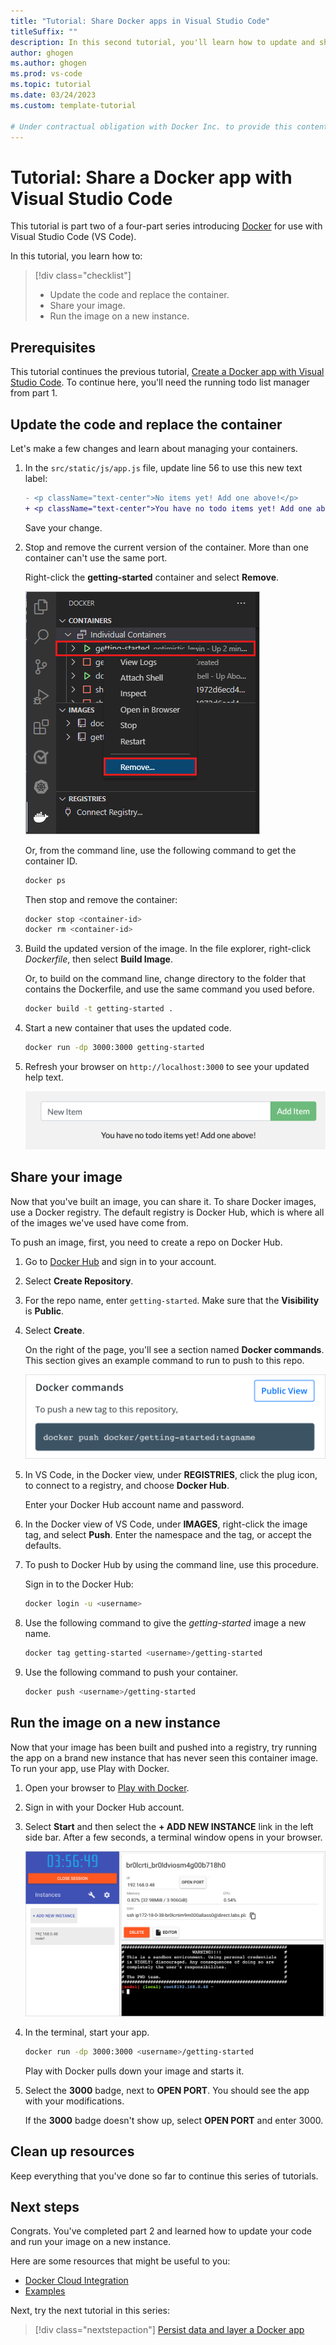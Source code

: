 ```yaml
---
title: "Tutorial: Share Docker apps in Visual Studio Code"
titleSuffix: ""
description: In this second tutorial, you'll learn how to update and share a Docker app in Visual Studio Code.
author: ghogen
ms.author: ghogen
ms.prod: vs-code
ms.topic: tutorial 
ms.date: 03/24/2023
ms.custom: template-tutorial

# Under contractual obligation with Docker Inc. to provide this content. Contact is: nebuk89. Mike Morton has context on MSFT side, but has moved on to another role. 
---
```


# Tutorial: Share a Docker app with Visual Studio Code

This tutorial is part two of a four-part series introducing [Docker](https://www.docker.com) for use with Visual Studio Code (VS Code).  

In this tutorial, you learn how to:

> [!div class="checklist"]
> - Update the code and replace the container.
> - Share your image.
> - Run the image on a new instance.

## Prerequisites

This tutorial continues the previous tutorial, [Create a Docker app with Visual Studio Code](docker-tutorial.md). To continue here, you'll need the running todo list manager from part 1.


## Update the code and replace the container

Let's make a few changes and learn about managing your containers.

1. In the `src/static/js/app.js` file, update line 56 to use this new text label:

   ```diff
   - <p className="text-center">No items yet! Add one above!</p>
   + <p className="text-center">You have no todo items yet! Add one above!</p>
   ```

    Save your change.

1. Stop and remove the current version of the container.
   More than one container can't use the same port.

   Right-click the **getting-started** container and select **Remove**.

   ![Screenshot shows the Docker extension with a container selected and a context menu with Remove selected.](media/vs-remove-container.png)

   Or, from the command line, use the following command to get the container ID.

   ```bash
   docker ps
   ```

   Then stop and remove the container:

   ```bash
   docker stop <container-id>
   docker rm <container-id>
   ```

1. Build the updated version of the image.
   In the file explorer, right-click *Dockerfile*, then select **Build Image**.

   Or, to build on the command line, change directory to the folder that contains the Dockerfile, and use the same command you used before.

    ```bash
    docker build -t getting-started .
    ```

1. Start a new container that uses the updated code.

    ```bash
    docker run -dp 3000:3000 getting-started
    ```

1. Refresh your browser on `http://localhost:3000` to see your updated help text.

   ![Screenshot shows the sample application with the modified text, described above.](media/todo-list-updated-empty-text.png)


## Share your image

Now that you've built an image, you can share it.
To share Docker images, use a Docker registry.
The default registry is Docker Hub, which is where all of the images we've used have come from.

To push an image, first, you need to create a repo on Docker Hub.

1. Go to [Docker Hub](https://hub.docker.com) and sign in to your account.

1. Select **Create Repository**.

1. For the repo name, enter `getting-started`.
   Make sure that the **Visibility** is **Public**.

1. Select **Create**.

   On the right of the page, you'll see a section named **Docker commands**.
   This section gives an example command to run to push to this repo.

   ![Screenshot shows the Docker Hub page with a suggested Docker command.](media/push-command.png)

1. In VS Code, in the Docker view, under **REGISTRIES**, click the plug icon, to connect to a registry, and choose **Docker Hub**.

   Enter your Docker Hub account name and password.

1. In the Docker view of VS Code, under **IMAGES**, right-click the image tag, and select **Push**. Enter the namespace and the tag, or accept the defaults.

1. To push to Docker Hub by using the command line, use this procedure.

   Sign in to the Docker Hub:

   ```bash
   docker login -u <username>
   ```

1. Use the following command to give the *getting-started* image a new name.

    ```bash
    docker tag getting-started <username>/getting-started
    ```

1. Use the following command to push your container.

    ```bash
    docker push <username>/getting-started
    ```

## Run the image on a new instance

Now that your image has been built and pushed into a registry, try running the app on a brand new instance that has never seen this container image.
To run your app, use Play with Docker.

1. Open your browser to [Play with Docker](http://play-with-docker.com).

1. Sign in with your Docker Hub account.

1. Select **Start** and then select the **+ ADD NEW INSTANCE** link in the left side bar.
   After a few seconds, a terminal window opens in your browser.

   ![Screenshot shows the Play with Docker site with an add new instance link.](media/play-with-docker-add-new-instance.png)

1. In the terminal, start your app.

    ```bash
    docker run -dp 3000:3000 <username>/getting-started
    ```

    Play with Docker pulls down your image and starts it.

1. Select the **3000** badge, next to **OPEN PORT**.
   You should see the app with your modifications.

   If the **3000** badge doesn't show up, select **OPEN PORT** and enter 3000.

## Clean up resources

Keep everything that you've done so far to continue this series of tutorials.

## Next steps

Congrats. You've completed part 2 and learned how to update your code and run your image on a new instance.

Here are some resources that might be useful to you:

- [Docker Cloud Integration](https://github.com/docker/compose-cli)
- [Examples](https://github.com/docker/awesome-compose)

Next, try the next tutorial in this series:

> [!div class="nextstepaction"]
> [Persist data and layer a Docker app](tutorial-persist-data-layer-docker-app-with-vscode.md)
